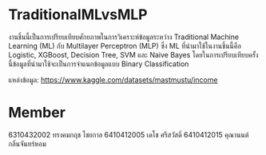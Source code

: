 # TraditionalMLvsMLP

งานชิ้นนี้เป็นการเปรียบเทียบศักยภาพในการวิเคราะห์ข้อมูลระหว่าง Traditional Machine Learning (ML) กับ Multilayer Perceptron (MLP) ซึ่ง ML ที่นำมาใช้ในงานชิ้นนี้คือ Logistic, XGBoost, Decision Tree, SVM และ Naive Bayes โดยในการเปรียบเทียบครั้งนี้ข้อมูลที่นำมาใช้จะเป็นการจำแนกข้อมูลแบบ Binary Classification 

แหล่งข้อมูล: https://www.kaggle.com/datasets/mastmustu/income

# Member
6310432002  ทรงคมกฤช ไชยกาล
6410412005  เดโช ศรีสวัสดิ์
6410412015  คุณานนต์ กลิ่นจันทร์หอม
